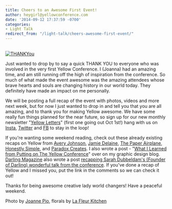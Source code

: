 ```yaml
---
title: Cheers to an Awesome First Event!
author: heygirl@yellowconference.com
date: '2014-09-12 17:37:59 -0700'
categories:
- Light Talk
redirect_from: "/light-talk/cheers-awesome-first-event/"
---
```


[](http://www.bloglovin.com/blog/12410677/?claim=pmtt5crfajx)  
[![THANKYou](https://s3.amazonaws.com/yellow-files/blog/2014/09/THANKYou.jpg)](https://s3.amazonaws.com/yellow-files/blog/2014/09/THANKYou.jpg)

Just wanted to drop by to say a quick THANK YOU to everyone who was involved in the very first Yellow Conference. I (Joanna) had an amazing time, and am still running off the high of inspiration from the conference. So much of what made the event awesome was the amazing attendees whose brave hearts and souls are changing history in our world today. They definitely have made an impact on me personally.

We will be posting a full recap of the event with photos, videos and more next week, but for now I just wanted to drop in and tell you that you are all amazing, and to thank you for making Yellow awesome. We have some really fun things planned for the near future, so sign up for our new monthly newsletter "[Yellow Letters](http://bit.ly/1xz0Ozf)" (first one going out Oct 1st!) hang with us on [Insta](http://instagram.com/yellowconference), [Twitter](https://twitter.com/yellowconf) and [FB](https://www.facebook.com/pages/The-Yellow-Conference/1393841977549340) to stay in the loop!

If you're wanting some weekend reading, check out these already existing recaps on Yellow from [Avery Johnson](http://www.avery-johnson.com/yellowconference/), [Jamie Delaine](http://jamiedelaineblog.com/post/20447/yellow-conference-in-los-angeles/), [The Paper Airplane](http://www.paperairplaneblog.com/home/6quotes-from-the-yellow-conference91014), [Honestly Simple](http://www.honestlysimple.net/honestlysimplenet/2014/8/31/bloomyellow), and [Paradox Creates](http://paradoxcreates.com/yellow-conference-recap/). I also wrote a post - "[What I Learned from Putting on The Yellow Conference](http://blog.waterfall-creative.com/what-i-learned-from-putting-on-the-yellow-conference/)" over on my graphic design blog. [Darling Magazine](http://darlingmagazine.org/yellow-conference-recap/) also wrote a post [recapping Sarah Dubbeldam's (Founder of Darling) wonderful talk from the conference](http://darlingmagazine.org/yellow-conference-recap/). If you've done a recap of Yellow and I missed you, put the link in the comments so we can check it out!

Thanks for being awesome creative lady world changers! Have a peaceful weekend.

Photo by [Joanne Pio](http://www.joannepio.com/), florals by [La Fleur Kitchen](http://www.lafleurkitchen.com/)

